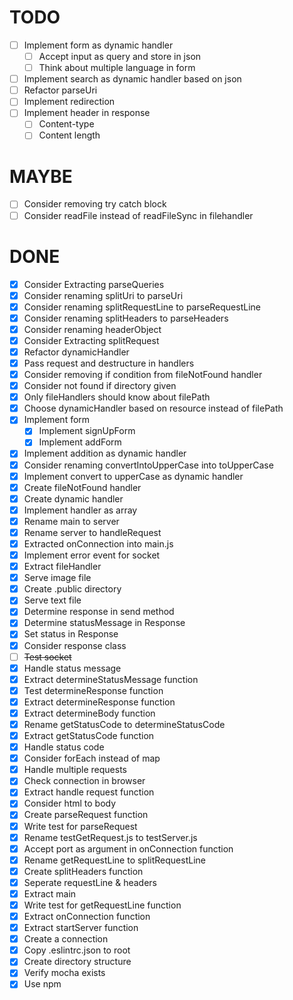 # TODO
- [ ] Implement form as dynamic handler
  - [ ] Accept input as query and store in json
  - [ ] Think about multiple language in form
- [ ] Implement search as dynamic handler based on json
- [ ] Refactor parseUri
- [ ] Implement redirection 
- [ ] Implement header in response
  - [ ] Content-type
  - [ ] Content length

# MAYBE
- [ ] Consider removing try catch block
- [ ] Consider readFile instead of readFileSync in filehandler

# DONE
- [x] Consider Extracting parseQueries
- [x] Consider renaming splitUri to parseUri
- [x] Consider renaming splitRequestLine to parseRequestLine
- [x] Consider renaming splitHeaders to parseHeaders
- [x] Consider renaming headerObject
- [x] Consider Extracting splitRequest
- [x] Refactor dynamicHandler
- [x] Pass request and destructure in handlers
- [x] Consider removing if condition from fileNotFound handler
- [x] Consider not found if directory given
- [x] Only fileHandlers should know about filePath
- [x] Choose dynamicHandler based on resource instead of filePath
- [x] Implement form
  - [x] Implement signUpForm
  - [x] Implement addForm
- [x] Implement addition as dynamic handler
- [x] Consider renaming convertIntoUpperCase into toUpperCase
- [x] Implement convert to upperCase as dynamic handler
- [x] Create fileNotFound handler
- [x] Create dynamic handler
- [x] Implement handler as array
- [x] Rename main to server
- [x] Rename server to handleRequest
- [x] Extracted onConnection into main.js
- [x] Implement error event for socket
- [x] Extract fileHandler
- [x] Serve image file
- [x] Create .public directory
- [x] Serve text file
- [x] Determine response in send method
- [x] Determine statusMessage in Response 
- [x] Set status in Response 
- [x] Consider response class
- [ ] ~~Test socket~~
- [x] Handle status message
- [x] Extract determineStatusMessage function
- [x] Test determineResponse function
- [x] Extract determineResponse function
- [x] Extract determineBody function
- [x] Rename getStatusCode to determineStatusCode
- [x] Extract getStatusCode function
- [x] Handle status code
- [x] Consider forEach instead of map
- [x] Handle multiple requests
- [x] Check connection in browser
- [x] Extract handle request function
- [x] Consider html to body
- [x] Create parseRequest function
- [x] Write test for parseRequest
- [x] Rename testGetRequest.js to testServer.js
- [x] Accept port as argument in onConnection function
- [x] Rename getRequestLine to splitRequestLine
- [x] Create splitHeaders function
- [x] Seperate requestLine & headers
- [x] Extract main
- [x] Write test for getRequestLine function
- [x] Extract onConnection function
- [x] Extract startServer function
- [x] Create a connection
- [x] Copy .eslintrc.json to root
- [x] Create directory structure
- [x] Verify mocha exists
- [x] Use npm 

